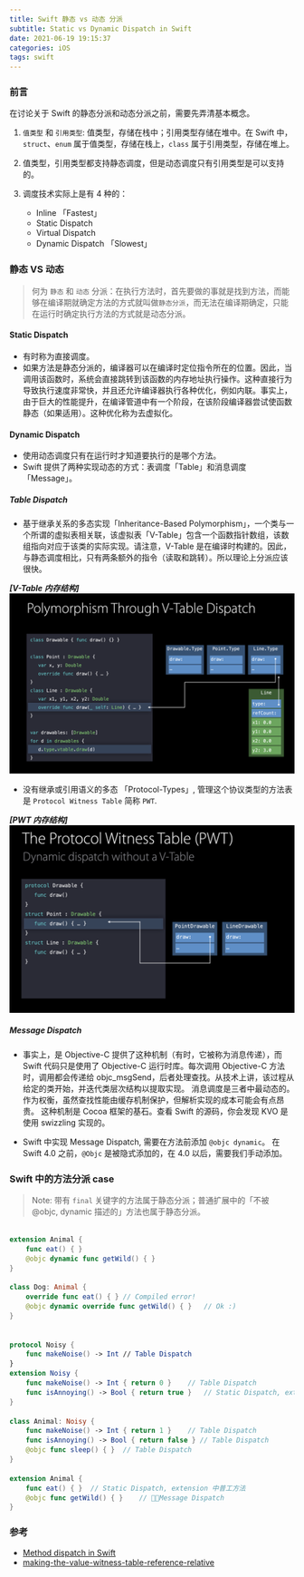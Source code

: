 ```yaml
---
title: Swift 静态 vs 动态 分派
subtitle: Static vs Dynamic Dispatch in Swift
date: 2021-06-19 19:15:37
categories: iOS
tags: swift
---
```



### 前言

  在讨论关于 Swift 的静态分派和动态分派之前，需要先弄清基本概念。

1. `值类型` 和 `引用类型`: 值类型，存储在栈中；引用类型存储在堆中。在 Swift 中，`struct`、`enum` 属于值类型，存储在栈上，`class` 属于引用类型，存储在堆上。

2. 值类型，引用类型都支持静态调度，但是动态调度只有引用类型是可以支持的。

3. 调度技术实际上是有 4 种的：
    - Inline 「Fastest」
    - Static Dispatch
    - Virtual Dispatch
    - Dynamic Dispatch 「Slowest」


### 静态 VS 动态

 > 何为 `静态` 和 `动态` 分派：在执行方法时，首先要做的事就是找到方法，而能够在编译期就确定方法的方式就叫做`静态分派`，而无法在编译期确定，只能在运行时确定执行方法的方式就是动态分派。

#### Static Dispatch

- 有时称为直接调度。
- 如果方法是静态分派的，编译器可以在编译时定位指令所在的位置。因此，当调用该函数时，系统会直接跳转到该函数的内存地址执行操作。这种直接行为导致执行速度非常快，并且还允许编译器执行各种优化，例如内联。事实上，由于巨大的性能提升，在编译管道中有一个阶段，在该阶段编译器尝试使函数静态（如果适用）。这种优化称为去虚拟化。

#### Dynamic Dispatch

- 使用动态调度只有在运行时才知道要执行的是哪个方法。
- Swift 提供了两种实现动态的方式：表调度「Table」和消息调度「Message」。

##### Table Dispatch

- 基于继承关系的多态实现「Inheritance-Based Polymorphism」，一个类与一个所谓的虚拟表相关联，该虚拟表「V-Table」包含一个函数指针数组，该数组指向对应于该类的实际实现。请注意，V-Table 是在编译时构建的。因此，与静态调度相比，只有两条额外的指令（读取和跳转）。所以理论上分派应该很快。

***[V-Table 内存结构]***
![V-Table 内存结构](https://raw.githubusercontent.com/Davidxiaoshuo/blog_source/master/resources/images/swift-v-table.png)

- 没有继承或引用语义的多态 「Protocol-Types」, 管理这个协议类型的方法表是 `Protocol Witness Table` 简称 `PWT`.

***[PWT  内存结构]***
![](https://raw.githubusercontent.com/Davidxiaoshuo/blog_source/master/resources/images/swift-pwt.png)

##### Message Dispatch

- 事实上，是 Objective-C 提供了这种机制（有时，它被称为消息传递），而 Swift 代码只是使用了 Objective-C 运行时库。每次调用 Objective-C 方法时，调用都会传递给 objc_msgSend，后者处理查找。从技术上讲，该过程从给定的类开始，并迭代类层次结构以提取实现。
消息调度是三者中最动态的。作为权衡，虽然查找性能由缓存机制保护，但解析实现的成本可能会有点昂贵。
这种机制是 Cocoa 框架的基石。查看 Swift 的源码，你会发现 KVO 是使用 swizzling 实现的。

- Swift 中实现 Message Dispatch, 需要在方法前添加 `@objc dynamic`。 在 Swift 4.0 之前，`@Objc` 是被隐式添加的，在 4.0 以后，需要我们手动添加。


### Swift 中的方法分派 case

> Note: 带有 `final` 关键字的方法属于静态分派；普通扩展中的「不被 @objc, dynamic 描述的」方法也属于静态分派。

```swift

extension Animal {
	func eat() { }
	@objc dynamic func getWild() { }
}

class Dog: Animal {
	override func eat() { }	// Compiled error!
	@objc dynamic override func getWild() { }	// Ok :)
}


protocol Noisy {
	func makeNoise() -> Int	// Table Dispatch
}
extension Noisy {
	func makeNoise() -> Int { return 0 }	// Table Dispatch
	func isAnnoying() -> Bool { return true }	// Static Dispatch, extension 中普工方法
}

class Animal: Noisy {
	func makeNoise() -> Int { return 1 }	// Table Dispatch
	func isAnnoying() -> Bool { return false } // Table Dispatch
	@objc func sleep() { }	// Table Dispatch
}

extension Animal {
	func eat() { }	// Static Dispatch, extension 中普工方法
	@objc func getWild() { }	// Message Dispatch
}

```

### 参考
- [Method dispatch in Swift](https://trinhngocthuyen.github.io/posts/tech/method-dispatch-in-swift/)
- [making-the-value-witness-table-reference-relative](https://forums.swift.org/t/making-the-value-witness-table-reference-relative/1206)

